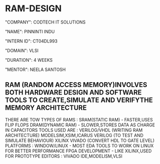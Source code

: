 # RAM-DESIGN

"COMPANY": CODTECH IT SOLUTIONS

"NAME": PINNINTI INDU

"INTERN ID": CT04DL993

"DOMAIN": VLSI

"DURATION": 4 WEEKS

"MENTOR": NEELA SANTOSH

## RAM (RANDOM ACCESS MEMORY)INVOLVES BOTH HARDWARE DESIGN AND SOFTWARE TOOLS TO CREATE,SIMULATE AND VERIFYTHE MEMORY ARCHITECTURE
THERE ARE TOW TYPES OF RAMS : SRAM(STATIC RAM) - FASTER,USES FLIP FLOPS
                              DRAM(DYNAMIC RAM) - SLOWER,STORES DATA AS CHARGE IN CAPACITORS
TOOLS USED ARE : VERILOG/VHDL (WRITING RAM ARCHITECTURE)
                MODELSIM,XSIM,ICARUS VERILOG (TO TEST AND SIMULATE BEHAVIOUR)
                XILINX VIVADO (CONVERT HDL TO GATE LEVEL)
PLATFORMS : WINDOW/LINUX - MOST EDA TOOLS TO WORK ON LINUX FOR BETTER PERFORMANCE
            FPGA DEVELOPMENT - LIKE XILINX,USED FOR PROTOTYPE
EDITORS : VIVADO IDE,MODELISM,VLSI


